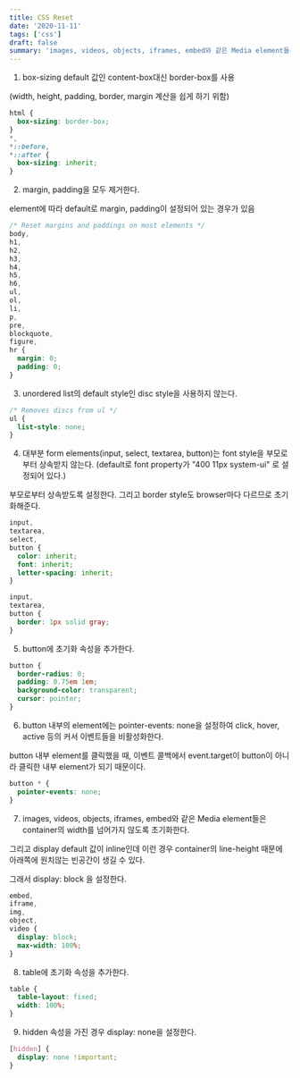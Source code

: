 ```yaml
---
title: CSS Reset
date: '2020-11-11'
tags: ['css']
draft: false
summary: 'images, videos, objects, iframes, embed와 같은 Media element들은 container의 width를 넘어가지 않도록 초기화한다.'
---
```


1. box-sizing default 값인 content-box대신 border-box를 사용

(width, height, padding, border, margin 계산을 쉽게 하기 위함)

```css
html {
  box-sizing: border-box;
}
*,
*::before,
*::after {
  box-sizing: inherit;
}
```

2. margin, padding을 모두 제거한다.

element에 따라 default로 margin, padding이 설정되어 있는 경우가 있음

```css
/* Reset margins and paddings on most elements */
body,
h1,
h2,
h3,
h4,
h5,
h6,
ul,
ol,
li,
p,
pre,
blockquote,
figure,
hr {
  margin: 0;
  padding: 0;
}
```

3. unordered list의 default style인 disc style을 사용하지 않는다.

```css
/* Removes discs from ul */
ul {
  list-style: none;
}
```

4. 대부분 form elements(input, select, textarea, button)는 font style을 부모로 부터 상속받지 않는다. (default로 font property가 "400 11px system-ui" 로 설정되어 있다.)

부모로부터 상속받도록 설정한다. 그리고 border style도 browser마다 다르므로 초기화해준다.

```css
input,
textarea,
select,
button {
  color: inherit;
  font: inherit;
  letter-spacing: inherit;
}

input,
textarea,
button {
  border: 1px solid gray;
}
```

5. button에 초기화 속성을 추가한다.

```css
button {
  border-radius: 0;
  padding: 0.75em 1em;
  background-color: transparent;
  cursor: pointer;
}
```

6. button 내부의 element에는 pointer-events: none을 설정하여 click, hover, active 등의 커서 이벤트들을 비활성화한다.

button 내부 element를 클릭했을 때, 이벤트 콜백에서 event.target이 button이 아니라 클릭한 내부 element가 되기 때문이다.

```css
button * {
  pointer-events: none;
}
```

7. images, videos, objects, iframes, embed와 같은 Media element들은 container의 width를 넘어가지 않도록 초기화한다.

그리고 display default 값이 inline인데 이런 경우 container의 line-height 때문에 아래쪽에 원치않는 빈공간이 생길 수 있다.

그래서 display: block 을 설정한다.

```css
embed,
iframe,
img,
object,
video {
  display: block;
  max-width: 100%;
}
```

8. table에 초기화 속성을 추가한다.

```css
table {
  table-layout: fixed;
  width: 100%;
}
```

9. hidden 속성을 가진 경우 display: none을 설정한다.

```css
[hidden] {
  display: none !important;
}
```
